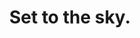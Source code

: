 ---
layout: post
title:  "Set to the sky."
image: assets/images/16-01-27-17-20-53-950_deco.jpg
image-small: true
tags:
 - Gallery
---